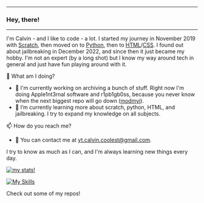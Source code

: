 ***

### Hey, there!

<!--
**cc7623/cc7623** is a ✨ _special_ ✨ repository because its `README.md` (this file) appears on your GitHub profile.

Here are some ideas to get you started:

- 🔭 I’m currently working on ...
- 🌱 I’m currently learning ...
- 👯 I’m looking to collaborate on ...
- 🤔 I’m looking for help with ...
- 💬 Ask me about ...
- 📫 How to reach me: ...
- 😄 Pronouns: ...
- ⚡ Fun fact: ...
-->

***

I'm Calvin - and I like to code - a lot. I started my journey in November 2019 with [Scratch](https://scratch.mit.edu), then moved on to [Python](https://python.org), then to [HTML](https://en.wikipedia.org/wiki/HTML)/[CSS](https://en.wikipedia.org/wiki/CSS). I found out about jailbreaking in December 2022, and since then it just became my hobby. I'm not an expert (by a long shot) but I know my way around tech in general and just have fun playing around with it.

🧠 What am I doing?
- 🔭 I'm currently working on archiving a bunch of stuff. Right now I'm doing Apple1nt3rnal software and r1pb1gb0ss, because you never know when the next biggest repo will go down ([modmyi](https://forums.macrumors.com/threads/sad-day-for-jailbreakers-modmyi-and-zodttd-macciti-cydia-repositories-shut-down.2090898/)).
- 🌱 I’m currently learning more about scratch, python, HTML, and jailbreaking. I try to expand my knowledge on all subjects.


📫 How do you reach me?
- 💬 You can contact me at yt.calvin.coolest@gmail.com.


I try to know as much as I can, and I'm always learning new things every day.

[![my stats!](https://github-readme-stats.vercel.app/api?username=cc7623&show_icons=true&theme=github_dark)](https://github.com/anuraghazra/github-readme-stats)

[![My Skills](https://skillicons.dev/icons?i=html,css,js,jquery,python,linux,md,replit,stackoverflow,vscode&theme=dark)](https://skillicons.dev)

Check out some of my repos!

